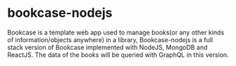 # bookcase-nodejs
Bookcase is a template web app used to manage books(or any other kinds of information/objects anywhere) in a library, Bookcase-nodejs is  a full stack version of Bookcase implemented with NodeJS, MongoDB and ReactJS. The data of the books will be queried with GraphQL in this version.
